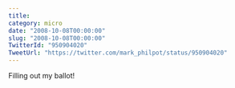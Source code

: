 ```yaml
---
title: 
category: micro
date: "2008-10-08T00:00:00"
slug: "2008-10-08T00:00:00"
TwitterId: "950904020"
TweetUrl: "https://twitter.com/mark_philpot/status/950904020"
---
```


Filling out my ballot!
